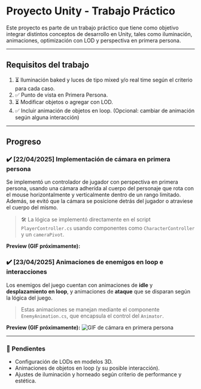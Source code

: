 # Proyecto Unity - Trabajo Práctico

Este proyecto es parte de un trabajo práctico que tiene como objetivo integrar distintos conceptos de desarrollo en Unity, tales como iluminación, animaciones, optimización con LOD y perspectiva en primera persona.

---

## Requisitos del trabajo

1. ⏳ Iluminación baked y luces de tipo mixed y/o real time según el criterio para cada caso.
2. ✅ Punto de vista en Primera Persona.
3. ⏳ Modificar objetos o agregar con LOD.
4.  ✅ Incluir animación de objetos en loop. (Opcional: cambiar de animación según alguna interacción)

---

## Progreso

### ✔️ [22/04/2025] Implementación de cámara en primera persona

Se implementó un controlador de jugador con perspectiva en primera persona, usando una cámara adherida al cuerpo del personaje que rota con el mouse horizontalmente y verticalmente dentro de un rango limitado.  
Además, se evitó que la cámara se posicione detrás del jugador o atraviese el cuerpo del mismo.

> 🛠️ La lógica se implementó directamente en el script `PlayerController.cs` usando componentes como `CharacterController` y un `cameraPivot`.

**Preview (GIF próximamente):**

### ✔️ [23/04/2025] Animaciones de enemigos en loop e interacciones

Los enemigos del juego cuentan con animaciones de **idle** y **desplazamiento en loop**, y animaciones de **ataque** que se disparan según la lógica del juego.  
> Estas animaciones se manejan mediante el componente `EnemyAnimation.cs`, que encapsula el control del `Animator`.


**Preview (GIF próximamente):**
![GIF de cámara en primera persona](ruta/a/tu/gif-aqui.gif)

---

### 📌 Pendientes

- Configuración de LODs en modelos 3D.
- Animaciones de objetos en loop (y su posible interacción).
- Ajustes de iluminación y horneado según criterio de performance y estética.

